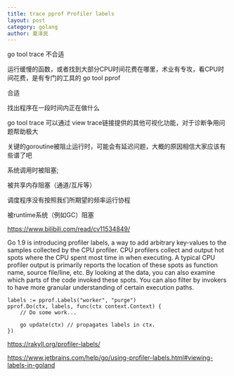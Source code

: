 ```yaml
---
title: trace pprof Profiler labels
layout: post
category: golang
author: 夏泽民
---
```

go tool trace 
不合适

运行缓慢的函数，或者找到大部分CPU时间花费在哪里，术业有专攻，看CPU时间花费，是有专门的工具的 go tool pprof

合适

找出程序在一段时间内正在做什么

go tool trace 可以通过 view trace链接提供的其他可视化功能，对于诊断争用问题帮助极大

关键的goroutine被阻止运行时，可能会有延迟问题，大概的原因相信大家应该有些谱了吧

系统调用时被阻塞;

被共享内存阻塞（通道/互斥等）

调度程序没有按照我们所期望的频率运行协程

被runtime系统（例如GC）阻塞 
<!-- more -->
https://www.bilibili.com/read/cv11534849/

Go 1.9 is introducing profiler labels, a way to add arbitrary key-values to the samples collected by the CPU profiler. CPU profilers collect and output hot spots where the CPU spent most time in when executing. A typical CPU profiler output is primarily reports the location of these spots as function name, source file/line, etc. By looking at the data, you can also examine which parts of the code invoked these spots. You can also filter by invokers to have more granular understanding of certain execution paths.

```
labels := pprof.Labels("worker", "purge")
pprof.Do(ctx, labels, func(ctx context.Context) {
    // Do some work...

    go update(ctx) // propagates labels in ctx.
})
```
https://rakyll.org/profiler-labels/

https://www.jetbrains.com/help/go/using-profiler-labels.html#viewing-labels-in-goland

